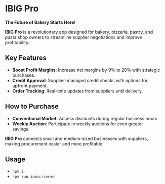 # IBIG Pro

**The Future of Bakery Starts Here!**

**IBIG Pro** is a revolutionary app designed for bakery, pizzeria, pastry, and pasta shop owners to streamline supplier negotiations and improve profitability.

## Key Features

- **Boost Profit Margins**: Increase net margins by 9% to 20% with strategic purchases.
- **Credit Approval**: Supplier-managed credit checks with options for upfront payment.
- **Order Tracking**: Real-time updates from suppliers until delivery.

## How to Purchase

- **Conventional Market**: Access discounts during regular business hours.
- **Weekly Auction**: Participate in weekly auctions for even greater savings.

**IBIG Pro** connects small and medium-sized businesses with suppliers, making procurement easier and more profitable.

## Usage

- `npm i`
- `npm run ionic:serve`
